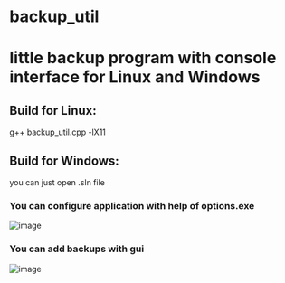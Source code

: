 # backup_util
# little backup program with console interface for Linux and Windows

## Build for Linux:
g++ backup_util.cpp -lX11
## Build for Windows:
you can just open .sln file

### You can configure application with help of options.exe
![image](https://github.com/DaniilUbica/backup_util/assets/102466617/b418964d-a3e8-484f-ae81-84b4ac2009cf)
### You can add backups with gui
![image](https://github.com/DaniilUbica/backup_util/assets/102466617/ed4c17ea-94b4-4b74-842b-ec449c580109)
